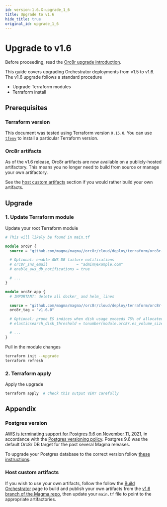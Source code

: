 ```yaml
---
id: version-1.6.X-upgrade_1_6
title: Upgrade to v1.6
hide_title: true
original_id: upgrade_1_6
---
```


# Upgrade to v1.6

Before proceeding, read the [Orc8r upgrade introduction](./upgrade_intro.md).

This guide covers upgrading Orchestrator deployments from v1.5 to v1.6. The v1.6 upgrade follows a standard procedure

- Upgrade Terraform modules
- Terraform install

## Prerequisites

### Terraform version

This document was tested using Terraform version `0.15.0`. You can use [`tfenv`](https://github.com/tfutils/tfenv) to install a particular Terraform version.

### Orc8r artifacts

As of the v1.6 release, Orc8r artifacts are now available on a publicly-hosted artifactory. This means you no longer need to build from source or manage your own artifactory.

See the [host custom artifacts](#host-custom-artifacts) section if you would rather build your own artifacts.

## Upgrade

### 1. Update Terraform module

Update your root Terraform module

```terraform
# This will likely be found in main.tf

module orc8r {
  source = "github.com/magma/magma//orc8r/cloud/deploy/terraform/orc8r-aws?ref=v1.6"

  # Optional: enable AWS DB failure notifications
  # orc8r_sns_email             = "admin@example.com"
  # enable_aws_db_notifications = true

  # ...
}

module orc8r-app {
  # IMPORTANT: delete all docker_ and helm_ lines

  source = "github.com/magma/magma//orc8r/cloud/deploy/terraform/orc8r-helm-aws?ref=v1.6"
  orc8r_tag = "v1.6.0"

  # Optional: prune ES indices when disk usage exceeds 75% of allocated ES storage
  # elasticsearch_disk_threshold = tonumber(module.orc8r.es_volume_size * 75 / 100)

  # ...
}
```

Pull in the module changes

```bash
terraform init --upgrade
terraform refresh
```

### 2. Terraform apply

Apply the upgrade

```bash
terraform apply  # check this output VERY carefully
```

## Appendix

### Postgres version

[AWS is terminating support for Postgres 9.6 on November 11, 2021](https://aws.amazon.com/blogs/database/upgrading-from-amazon-rds-for-postgresql-version-9-5/), in accordance with the [Postgres versioning policy](https://www.postgresql.org/support/versioning/). Postgres 9.6 was the default Orc8r DB target for the past several Magma releases.

To upgrade your Postgres database to the correct version follow [these instructions](https://docs.magmacore.org/docs/orc8r/rds_upgrade#logs-and-validation).

### Host custom artifacts

If you wish to use your own artifacts, follow the follow the [Build Orchestrator](https://docs.magmacore.org/docs/orc8r/deploy_build) page to build and publish your own artifacts from the [v1.6 branch of the Magma repo](https://github.com/magma/magma/tree/v1.6), then update your `main.tf` file to point to the appropriate artifactories.
